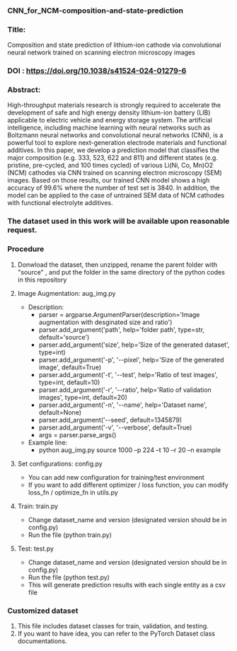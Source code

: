 ###  CNN_for_NCM-composition-and-state-prediction

### Title:
Composition and state prediction of lithium-ion cathode via convolutional neural network trained on scanning electron microscopy images
### DOI : https://doi.org/10.1038/s41524-024-01279-6


### Abstract:
High-throughput materials research is strongly required to accelerate the development of safe and high energy density lithium-ion battery (LIB) applicable to electric vehicle and energy storage system. The artificial intelligence, including machine learning with neural networks such as Boltzmann neural networks and convolutional neural networks (CNN), is a powerful tool to explore next-generation electrode materials and functional additives. In this paper, we develop a prediction model that classifies the major composition (e.g. 333, 523, 622 and 811) and different states (e.g. pristine, pre-cycled, and 100 times cycled) of various Li(Ni, Co, Mn)O2 (NCM) cathodes via CNN trained on scanning electron microscopy (SEM) images. Based on those results, our trained CNN model shows a high accuracy of 99.6% where the number of test set is 3840. In addition, the model can be applied to the case of untrained SEM data of NCM cathodes with functional electrolyte additives.

###  The dataset  used in this work will be available upon reasonable request.




### Procedure
1. Donwload the dataset, then unzipped, rename the parent folder with "source" , and put the folder in the same directory of the python codes in this repository
2. Image Augmentation: aug_img.py
    * Description:
        - parser = argparse.ArgumentParser(description='Image augmentation with desginated size and ratio')
        - parser.add_argument('path', help='folder path', type=str, default='source')
        - parser.add_argument('size', help='Size of the generated dataset', type=int)
        - parser.add_argument('-p', '--pixel', help='Size of the generated image', default=True)
        - parser.add_argument('-t', '--test', help='Ratio of test images', type=int, default=10)
        - parser.add_argument('-r', '--ratio', help='Ratio of validation images', type=int, default=20)
        - parser.add_argument('-n', '--name', help='Dataset name', default=None)
        - parser.add_argument('--seed', default=1345879)
        - parser.add_argument('-v', '--verbose', default=True)
        -  args = parser.parse_args()
    * Example line:
        - python aug_img.py source 1000 –p 224 –t 10 –r 20 –n example
          
3. Set configurations: config.py
   * You can add new configuration for training/test environment
   * If you want to add different optimizer / loss function, you can modify loss_fn / optimize_fn in utils.py
4. Train: train.py
   * Change dataset_name and version (designated version should be in config.py)
   * Run the file (python train.py)
5. Test: test.py
   * Change dataset_name and version (designated version should be in config.py)
   * Run the file (python test.py)
   * This will generate prediction results with each single entity as a csv file

### Customized dataset
1. This file includes dataset classes for train, validation, and testing.
2. If you want to have idea, you can refer to the PyTorch Dataset class documentations.












 

